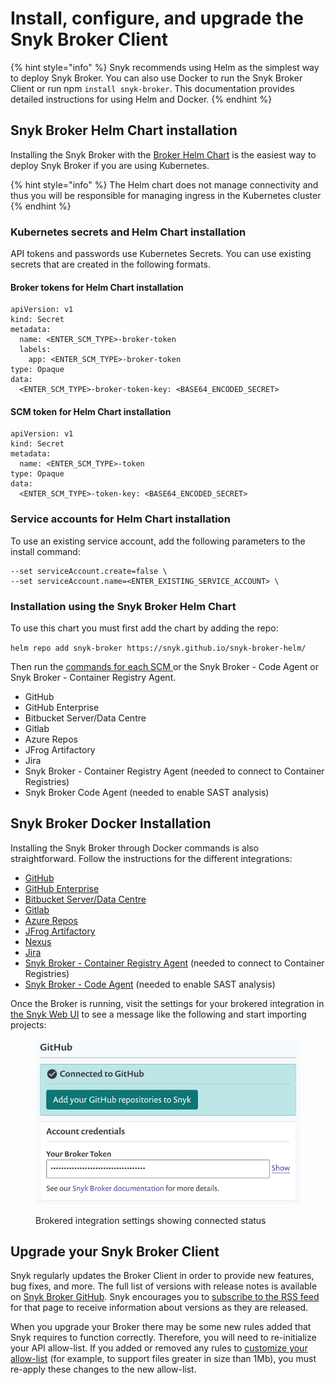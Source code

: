 # Install, configure, and upgrade the Snyk Broker Client

{% hint style="info" %}
Snyk recommends using Helm as the simplest way to deploy Snyk Broker. You can also use Docker to run the Snyk Broker Client or run npm `install snyk-broker`. This documentation provides detailed instructions for using Helm and Docker.
{% endhint %}

## Snyk Broker Helm Chart installation

Installing the Snyk Broker with the [Broker Helm Chart](https://github.com/snyk/snyk-broker-helm) is the easiest way to deploy Snyk Broker if you are using Kubernetes.&#x20;

{% hint style="info" %}
The Helm chart does not manage connectivity and thus you will be responsible for managing ingress in the Kubernetes cluster
{% endhint %}

### Kubernetes secrets and Helm Chart installation

API tokens and passwords use Kubernetes Secrets. You can use existing secrets that are created in the following formats.

#### Broker tokens for Helm Chart installation

```
apiVersion: v1
kind: Secret
metadata:
  name: <ENTER_SCM_TYPE>-broker-token
  labels:
    app: <ENTER_SCM_TYPE>-broker-token
type: Opaque
data:
  <ENTER_SCM_TYPE>-broker-token-key: <BASE64_ENCODED_SECRET>
```

#### SCM token for Helm Chart installation

```
apiVersion: v1
kind: Secret
metadata:
  name: <ENTER_SCM_TYPE>-token
type: Opaque
data:
  <ENTER_SCM_TYPE>-token-key: <BASE64_ENCODED_SECRET>
```

### Service accounts for Helm Chart installation

To use an existing service account, add the following parameters to the install command:

```
--set serviceAccount.create=false \
--set serviceAccount.name=<ENTER_EXISTING_SERVICE_ACCOUNT> \
```

### Installation using the Snyk Broker Helm Chart

To use this chart you must first add the chart by adding the repo:&#x20;

`helm repo add snyk-broker https://snyk.github.io/snyk-broker-helm/`

Then run the [commands for each SCM ](../install-broker-for-scms-using-helm.md)or the Snyk Broker - Code Agent or Snyk Broker - Container Registry Agent.

* GitHub&#x20;
* GitHub Enterprise
* Bitbucket Server/Data Centre
* Gitlab
* Azure Repos
* JFrog Artifactory
* Jira
* Snyk Broker - Container Registry Agent (needed to connect to Container Registries)
* Snyk Broker Code Agent (needed to enable SAST analysis)

## Snyk Broker Docker Installation

Installing the Snyk Broker through Docker commands is also straightforward. Follow the instructions for the different integrations:

* [GitHub](../snyk-broker-set-up-examples/broker-example-set-up-snyk-broker-with-github.md)
* [GitHub Enterprise](../snyk-broker-set-up-examples/setup-broker-with-github-enterprise.md)
* [Bitbucket Server/Data Centre](../snyk-broker-set-up-examples/data-center.md)
* [Gitlab](../snyk-broker-set-up-examples/setup-broker-with-gitlab.md)
* [Azure Repos](../snyk-broker-set-up-examples/setup-broker-with-azure-repos.md)
* [JFrog Artifactory](https://github.com/snyk/broker#artifactory)&#x20;
* [Nexus](https://github.com/snyk/broker#nexus-3)
* [Jira](../snyk-broker-set-up-examples/setup-broker-with-jira.md)
* [Snyk Broker - Container Registry Agent](../snyk-broker-container-registry-agent/) (needed to connect to Container Registries)
* [Snyk Broker - Code Agent](../snyk-broker-code-agent/) (needed to enable SAST analysis)

Once the Broker is running, visit the settings for your brokered integration in [the Snyk Web UI](https://app.snyk.io) to see a message like the following and start importing projects:

<figure><img src="../../../.gitbook/assets/image (60) (1).png" alt="Brokered integration settings showing connected status"><figcaption><p>Brokered integration settings showing connected status</p></figcaption></figure>

## Upgrade your Snyk Broker Client

Snyk regularly updates the Broker Client in order to provide new features, bug fixes, and more. The full list of versions with release notes is available on [Snyk Broker GitHub](https://github.com/snyk/broker/releases). Snyk encourages you to [subscribe to the RSS feed](https://github.com/snyk/broker/releases.atom) for that page to receive information about versions as they are released.

When you upgrade your Broker there may be some new rules added that Snyk requires to function correctly. Therefore, you will need to re-initialize your API allow-list. If you added or removed any rules to [customize your allow-list](https://github.com/snyk/broker#custom-approved-listing-filter) (for example, to support files greater in size than 1Mb), you must  re-apply these changes to the new allow-list.
